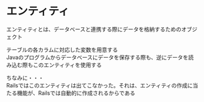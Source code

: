 # エンティティ
エンティティとは、データベースと連携する際にデータを格納するためのオブジェクト

テーブルの各カラムに対応した変数を用意する   
Javaのプログラムからデータベースにデータを保存する際も、逆にデータを読み込む際もこのエンティティを使用する

ちなみに・・・   
Railsではこのエンティティは出てこなかった。それは、エンティティの作成に当たる機能が、Railsでは自動的に作成されるからである


